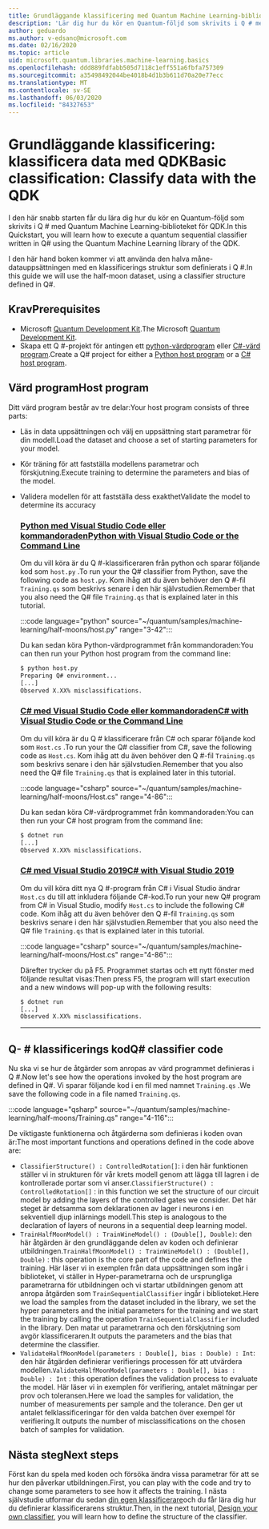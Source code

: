 ```yaml
---
title: Grundläggande klassificering med Quantum Machine Learning-biblioteket
description: 'Lär dig hur du kör en Quantum-följd som skrivits i Q # med Quantum Machine Learning-biblioteket för Microsoft-QDK.'
author: geduardo
ms.author: v-edsanc@microsoft.com
ms.date: 02/16/2020
ms.topic: article
uid: microsoft.quantum.libraries.machine-learning.basics
ms.openlocfilehash: ddd889fdfabb505d7118c1eff551a6fbfa757309
ms.sourcegitcommit: a35498492044be4018b4d1b3b611d70a20e77ecc
ms.translationtype: MT
ms.contentlocale: sv-SE
ms.lasthandoff: 06/03/2020
ms.locfileid: "84327653"
---
```

# <a name="basic-classification-classify-data-with-the-qdk"></a><span data-ttu-id="534a4-103">Grundläggande klassificering: klassificera data med QDK</span><span class="sxs-lookup"><span data-stu-id="534a4-103">Basic classification: Classify data with the QDK</span></span>

<span data-ttu-id="534a4-104">I den här snabb starten får du lära dig hur du kör en Quantum-följd som skrivits i Q # med Quantum Machine Learning-biblioteket för QDK.</span><span class="sxs-lookup"><span data-stu-id="534a4-104">In this Quickstart, you will learn how to execute a quantum sequential classifier written in Q# using the Quantum Machine Learning library of the QDK.</span></span> 

<span data-ttu-id="534a4-105">I den här hand boken kommer vi att använda den halva måne-datauppsättningen med en klassificerings struktur som definierats i Q #.</span><span class="sxs-lookup"><span data-stu-id="534a4-105">In this guide we will use the half-moon dataset, using a classifier structure defined in Q#.</span></span>

## <a name="prerequisites"></a><span data-ttu-id="534a4-106">Krav</span><span class="sxs-lookup"><span data-stu-id="534a4-106">Prerequisites</span></span>

- <span data-ttu-id="534a4-107">Microsoft [Quantum Development Kit](xref:microsoft.quantum.install).</span><span class="sxs-lookup"><span data-stu-id="534a4-107">The Microsoft [Quantum Development Kit](xref:microsoft.quantum.install).</span></span>
- <span data-ttu-id="534a4-108">Skapa ett Q #-projekt för antingen ett [python-värdprogram](xref:microsoft.quantum.install.python) eller [C#-värd program](xref:microsoft.quantum.install.cs).</span><span class="sxs-lookup"><span data-stu-id="534a4-108">Create a Q# project for either a [Python host program](xref:microsoft.quantum.install.python) or a [C# host program](xref:microsoft.quantum.install.cs).</span></span>

## <a name="host-program"></a><span data-ttu-id="534a4-109">Värd program</span><span class="sxs-lookup"><span data-stu-id="534a4-109">Host program</span></span>

<span data-ttu-id="534a4-110">Ditt värd program består av tre delar:</span><span class="sxs-lookup"><span data-stu-id="534a4-110">Your host program consists of three parts:</span></span>

- <span data-ttu-id="534a4-111">Läs in data uppsättningen och välj en uppsättning start parametrar för din modell.</span><span class="sxs-lookup"><span data-stu-id="534a4-111">Load the dataset and choose a set of starting parameters for your model.</span></span>
- <span data-ttu-id="534a4-112">Kör träning för att fastställa modellens parametrar och förskjutning.</span><span class="sxs-lookup"><span data-stu-id="534a4-112">Execute training to determine the parameters and bias of the model.</span></span>
- <span data-ttu-id="534a4-113">Validera modellen för att fastställa dess exakthet</span><span class="sxs-lookup"><span data-stu-id="534a4-113">Validate the model to determine its accuracy</span></span>

    ### <a name="python-with-visual-studio-code-or-the-command-line"></a>[<span data-ttu-id="534a4-114">Python med Visual Studio Code eller kommandoraden</span><span class="sxs-lookup"><span data-stu-id="534a4-114">Python with Visual Studio Code or the Command Line</span></span>](#tab/tabid-python)

    <span data-ttu-id="534a4-115">Om du vill köra är du Q #-klassificeraren från python och sparar följande kod som `host.py` .</span><span class="sxs-lookup"><span data-stu-id="534a4-115">To run your the Q# classifier from Python, save the following code as `host.py`.</span></span> <span data-ttu-id="534a4-116">Kom ihåg att du även behöver den Q #-fil `Training.qs` som beskrivs senare i den här självstudien.</span><span class="sxs-lookup"><span data-stu-id="534a4-116">Remember that you also need the Q# file `Training.qs` that is explained later in this tutorial.</span></span>

    :::code language="python" source="~/quantum/samples/machine-learning/half-moons/host.py" range="3-42":::

    <span data-ttu-id="534a4-117">Du kan sedan köra Python-värdprogrammet från kommandoraden:</span><span class="sxs-lookup"><span data-stu-id="534a4-117">You can then run your Python host program from the command line:</span></span>

    ```bash
    $ python host.py
    Preparing Q# environment...
    [...]
    Observed X.XX% misclassifications.
    ```

    ### <a name="c-with-visual-studio-code-or-the-command-line"></a>[<span data-ttu-id="534a4-118">C# med Visual Studio Code eller kommandoraden</span><span class="sxs-lookup"><span data-stu-id="534a4-118">C# with Visual Studio Code or the Command Line</span></span>](#tab/tabid-csharp)

    <span data-ttu-id="534a4-119">Om du vill köra är du Q # klassificerare från C# och sparar följande kod som `Host.cs` .</span><span class="sxs-lookup"><span data-stu-id="534a4-119">To run your the Q# classifier from C#, save the following code as `Host.cs`.</span></span> <span data-ttu-id="534a4-120">Kom ihåg att du även behöver den Q #-fil `Training.qs` som beskrivs senare i den här självstudien.</span><span class="sxs-lookup"><span data-stu-id="534a4-120">Remember that you also need the Q# file `Training.qs` that is explained later in this tutorial.</span></span>

    :::code language="csharp" source="~/quantum/samples/machine-learning/half-moons/Host.cs" range="4-86":::

    <span data-ttu-id="534a4-121">Du kan sedan köra C#-värdprogrammet från kommandoraden:</span><span class="sxs-lookup"><span data-stu-id="534a4-121">You can then run your C# host program from the command line:</span></span>

    ```bash
    $ dotnet run
    [...]
    Observed X.XX% misclassifications.
    ```

    ### <a name="c-with-visual-studio-2019"></a>[<span data-ttu-id="534a4-122">C# med Visual Studio 2019</span><span class="sxs-lookup"><span data-stu-id="534a4-122">C# with Visual Studio 2019</span></span>](#tab/tabid-vs2019)

    <span data-ttu-id="534a4-123">Om du vill köra ditt nya Q #-program från C# i Visual Studio ändrar `Host.cs` du till att inkludera följande C#-kod.</span><span class="sxs-lookup"><span data-stu-id="534a4-123">To run your new Q# program from C# in Visual Studio, modify `Host.cs` to include the following C# code.</span></span> <span data-ttu-id="534a4-124">Kom ihåg att du även behöver den Q #-fil `Training.qs` som beskrivs senare i den här självstudien.</span><span class="sxs-lookup"><span data-stu-id="534a4-124">Remember that you also need the Q# file `Training.qs` that is explained later in this tutorial.</span></span>

    :::code language="csharp" source="~/quantum/samples/machine-learning/half-moons/Host.cs" range="4-86":::

    <span data-ttu-id="534a4-125">Därefter trycker du på F5. Programmet startas och ett nytt fönster med följande resultat visas:</span><span class="sxs-lookup"><span data-stu-id="534a4-125">Then press F5, the program will start execution and a new windows will pop-up with the following results:</span></span> 

    ```bash
    $ dotnet run
    [...]
    Observed X.XX% misclassifications.
    ```
    ***

## <a name="q-classifier-code"></a><span data-ttu-id="534a4-126">Q- \# klassificerings kod</span><span class="sxs-lookup"><span data-stu-id="534a4-126">Q\# classifier code</span></span>

<span data-ttu-id="534a4-127">Nu ska vi se hur de åtgärder som anropas av värd programmet definieras i Q #.</span><span class="sxs-lookup"><span data-stu-id="534a4-127">Now let's see how the operations invoked by the host program are defined in Q#.</span></span>
<span data-ttu-id="534a4-128">Vi sparar följande kod i en fil med namnet `Training.qs` .</span><span class="sxs-lookup"><span data-stu-id="534a4-128">We save the following code in a file named `Training.qs`.</span></span>

:::code language="qsharp" source="~/quantum/samples/machine-learning/half-moons/Training.qs" range="4-116":::

<span data-ttu-id="534a4-129">De viktigaste funktionerna och åtgärderna som definieras i koden ovan är:</span><span class="sxs-lookup"><span data-stu-id="534a4-129">The most important functions and operations defined in the code above are:</span></span>

- <span data-ttu-id="534a4-130">`ClassifierStructure() : ControlledRotation[]`: i den här funktionen ställer vi in strukturen för vår krets modell genom att lägga till lagren i de kontrollerade portar som vi anser.</span><span class="sxs-lookup"><span data-stu-id="534a4-130">`ClassifierStructure() : ControlledRotation[]` : in this function we set the structure of our circuit model by adding the layers of the controlled gates we consider.</span></span> <span data-ttu-id="534a4-131">Det här steget är detsamma som deklarationen av lager i neurons i en sekventiell djup inlärnings modell.</span><span class="sxs-lookup"><span data-stu-id="534a4-131">This step is analogous to the declaration of layers of neurons in a sequential deep learning model.</span></span>
- <span data-ttu-id="534a4-132">`TrainHalfMoonModel() : TrainWineModel() : (Double[], Double)`: den här åtgärden är den grundläggande delen av koden och definierar utbildningen.</span><span class="sxs-lookup"><span data-stu-id="534a4-132">`TrainHalfMoonModel() : TrainWineModel() : (Double[], Double)` : this operation is the core part of the code and defines the training.</span></span> <span data-ttu-id="534a4-133">Här läser vi in exemplen från data uppsättningen som ingår i biblioteket, vi ställer in Hyper-parametrarna och de ursprungliga parametrarna för utbildningen och vi startar utbildningen genom att anropa åtgärden som `TrainSequentialClassifier` ingår i biblioteket.</span><span class="sxs-lookup"><span data-stu-id="534a4-133">Here we load the samples from the dataset included in the library, we set the hyper parameters and the initial parameters for the training and we start the training by calling the operation `TrainSequentialClassifier` included in the library.</span></span> <span data-ttu-id="534a4-134">Den matar ut parametrarna och den förskjutning som avgör klassificeraren.</span><span class="sxs-lookup"><span data-stu-id="534a4-134">It outputs the parameters and the bias that determine the classifier.</span></span>
- <span data-ttu-id="534a4-135">`ValidateHalfMoonModel(parameters : Double[], bias : Double) : Int`: den här åtgärden definierar verifierings processen för att utvärdera modellen.</span><span class="sxs-lookup"><span data-stu-id="534a4-135">`ValidateHalfMoonModel(parameters : Double[], bias : Double) : Int` : this operation defines the validation process to evaluate the model.</span></span> <span data-ttu-id="534a4-136">Här läser vi in exemplen för verifiering, antalet mätningar per prov och toleransen.</span><span class="sxs-lookup"><span data-stu-id="534a4-136">Here we load the samples for validation, the number of measurements per sample and the tolerance.</span></span> <span data-ttu-id="534a4-137">Den ger ut antalet felklassificeringar för den valda batchen över exempel för verifiering.</span><span class="sxs-lookup"><span data-stu-id="534a4-137">It outputs the number of misclassifications on the chosen batch of samples for validation.</span></span>

## <a name="next-steps"></a><span data-ttu-id="534a4-138">Nästa steg</span><span class="sxs-lookup"><span data-stu-id="534a4-138">Next steps</span></span>

<span data-ttu-id="534a4-139">Först kan du spela med koden och försöka ändra vissa parametrar för att se hur den påverkar utbildningen.</span><span class="sxs-lookup"><span data-stu-id="534a4-139">First, you can play with the code and try to change some parameters to see how it affects the training.</span></span> <span data-ttu-id="534a4-140">I nästa självstudie utformar du sedan [din egen klassificerare](xref:microsoft.quantum.libraries.machine-learning.design)och du får lära dig hur du definierar klassificerarens struktur.</span><span class="sxs-lookup"><span data-stu-id="534a4-140">Then, in the next tutorial, [Design your own classifier](xref:microsoft.quantum.libraries.machine-learning.design),  you will learn how to define the structure of the classifier.</span></span>
